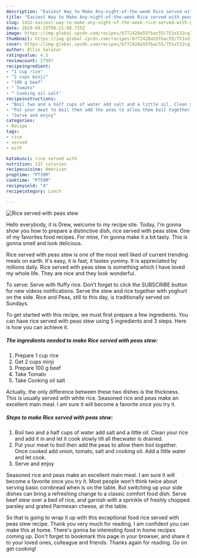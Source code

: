 ```yaml
---
description: "Easiest Way to Make Any-night-of-the-week Rice served with peas stew"
title: "Easiest Way to Make Any-night-of-the-week Rice served with peas stew"
slug: 1432-easiest-way-to-make-any-night-of-the-week-rice-served-with-peas-stew
date: 2020-09-25T09:21:08.725Z
image: https://img-global.cpcdn.com/recipes/b772428a55fbac55/751x532cq70/rice-served-with-peas-stew-recipe-main-photo.jpg
thumbnail: https://img-global.cpcdn.com/recipes/b772428a55fbac55/751x532cq70/rice-served-with-peas-stew-recipe-main-photo.jpg
cover: https://img-global.cpcdn.com/recipes/b772428a55fbac55/751x532cq70/rice-served-with-peas-stew-recipe-main-photo.jpg
author: Ollie Salazar
ratingvalue: 4.5
reviewcount: 27907
recipeingredient:
- "1 cup rice"
- "2 cups minji"
- "100 g beef"
- " Tomato"
- " Cooking oil salt"
recipeinstructions:
- "Boil two and a half cups of water add salt and a little oil. Clean your rice and add it in and let it cook slowly till all thecwater is drained."
- "Put your meat to boil then add the peas to allow them boil together. Once cooked add onion, tomato, salt and cooking oil. Add a little water and let cook."
- "Serve and enjoy"
categories:
- Recipe
tags:
- rice
- served
- with

katakunci: rice served with 
nutrition: 137 calories
recipecuisine: American
preptime: "PT39M"
cooktime: "PT59M"
recipeyield: "4"
recipecategory: Lunch

---
```



![Rice served with peas stew](https://img-global.cpcdn.com/recipes/b772428a55fbac55/751x532cq70/rice-served-with-peas-stew-recipe-main-photo.jpg)

Hello everybody, it is Drew, welcome to my recipe site. Today, I'm gonna show you how to prepare a distinctive dish, rice served with peas stew. One of my favorites food recipes. For mine, I'm gonna make it a bit tasty. This is gonna smell and look delicious.

Rice served with peas stew is one of the most well liked of current trending meals on earth. It's easy, it is fast, it tastes yummy. It is appreciated by millions daily. Rice served with peas stew is something which I have loved my whole life. They are nice and they look wonderful.

To serve: Serve with fluffy rice. Don&#39;t forget to click the SUBSCRIBE button for new videos notifications. Serve the stew and rice together with yoghurt on the side. Rice and Peas, still to this day, is traditionally served on Sundays.


To get started with this recipe, we must first prepare a few ingredients. You can have rice served with peas stew using 5 ingredients and 3 steps. Here is how you can achieve it.

<!--inarticleads1-->

##### The ingredients needed to make Rice served with peas stew:

1. Prepare 1 cup rice
1. Get 2 cups minji
1. Prepare 100 g beef
1. Take  Tomato
1. Take  Cooking oil salt


Actually, the only difference between these two dishes is the thickness. This is usually served with white rice. Seasoned rice and peas make an excellent main meal. I am sure it will become a favorite once you try it. 

<!--inarticleads2-->

##### Steps to make Rice served with peas stew:

1. Boil two and a half cups of water add salt and a little oil. Clean your rice and add it in and let it cook slowly till all thecwater is drained.
1. Put your meat to boil then add the peas to allow them boil together. Once cooked add onion, tomato, salt and cooking oil. Add a little water and let cook.
1. Serve and enjoy


Seasoned rice and peas make an excellent main meal. I am sure it will become a favorite once you try it. Most people won&#39;t think twice about serving basic cornbread when is on the table. But switching up your side dishes can bring a refreshing change to a classic comfort food dish. Serve beef stew over a bed of rice, and garnish with a sprinkle of freshly chopped parsley and grated Parmesan cheese, at the table. 

So that is going to wrap it up with this exceptional food rice served with peas stew recipe. Thank you very much for reading. I am confident you can make this at home. There's gonna be interesting food in home recipes coming up. Don't forget to bookmark this page in your browser, and share it to your loved ones, colleague and friends. Thanks again for reading. Go on get cooking!
